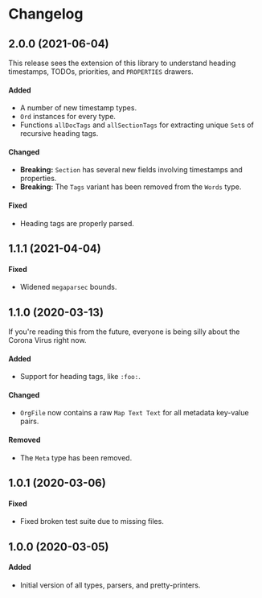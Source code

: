 # Changelog

## 2.0.0 (2021-06-04)

This release sees the extension of this library to understand heading
timestamps, TODOs, priorities, and `PROPERTIES` drawers.

#### Added

- A number of new timestamp types.
- `Ord` instances for every type.
- Functions `allDocTags` and `allSectionTags` for extracting unique `Set`s of
  recursive heading tags.

#### Changed

- **Breaking:** `Section` has several new fields involving timestamps and properties.
- **Breaking:** The `Tags` variant has been removed from the `Words` type.

#### Fixed

- Heading tags are properly parsed.

## 1.1.1 (2021-04-04)

#### Fixed

- Widened `megaparsec` bounds.

## 1.1.0 (2020-03-13)

If you're reading this from the future, everyone is being silly about the Corona
Virus right now.

#### Added

- Support for heading tags, like `:foo:`.

#### Changed

- `OrgFile` now contains a raw `Map Text Text` for all metadata key-value pairs.

#### Removed

- The `Meta` type has been removed.

## 1.0.1 (2020-03-06)

#### Fixed

- Fixed broken test suite due to missing files.

## 1.0.0 (2020-03-05)

#### Added

- Initial version of all types, parsers, and pretty-printers.
